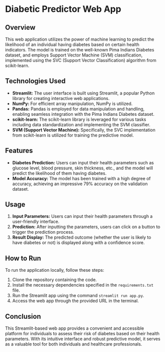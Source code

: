# Diabetic Predictor Web App

## Overview
This web application utilizes the power of machine learning to predict the likelihood of an individual having diabetes based on certain health indicators. The model is trained on the well-known Pima Indians Diabetes dataset, and employs Support Vector Machine (SVM) classification, implemented using the SVC (Support Vector Classification) algorithm from scikit-learn. 

## Technologies Used
- **Streamlit:** The user interface is built using Streamlit, a popular Python library for creating interactive web applications.
- **NumPy:** For efficient array manipulation, NumPy is utilized.
- **Pandas:** Pandas is employed for data manipulation and handling, enabling seamless integration with the Pima Indians Diabetes dataset.
- **scikit-learn:** The scikit-learn library is leveraged for various tasks including data standardization and implementing the SVM classifier.
- **SVM (Support Vector Machine):** Specifically, the SVC implementation from scikit-learn is utilized for training the predictive model.

## Features
- **Diabetes Prediction:** Users can input their health parameters such as glucose level, blood pressure, skin thickness, etc., and the model will predict the likelihood of them having diabetes.
- **Model Accuracy:** The model has been trained with a high degree of accuracy, achieving an impressive 79% accuracy on the validation dataset.

## Usage
1. **Input Parameters:** Users can input their health parameters through a user-friendly interface.
2. **Prediction:** After inputting the parameters, users can click on a button to trigger the prediction process.
3. **Result Display:** The predicted outcome (whether the user is likely to have diabetes or not) is displayed along with a confidence score.

## How to Run
To run the application locally, follow these steps:
1. Clone the repository containing the code.
2. Install the necessary dependencies specified in the `requirements.txt` file.
3. Run the Streamlit app using the command `streamlit run app.py`.
4. Access the web app through the provided URL in the terminal.

## Conclusion
This Streamlit-based web app provides a convenient and accessible platform for individuals to assess their risk of diabetes based on their health parameters. With its intuitive interface and robust predictive model, it serves as a valuable tool for both individuals and healthcare professionals.
